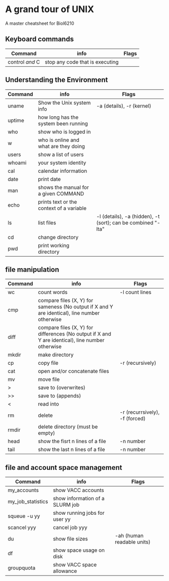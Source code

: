 
# A grand tour of UNIX
A master cheatsheet for Biol6210

## Keyboard commands

|Command|info|Flags|
|--|--|--|
|control $and$ C|stop any code that is executing||

## Understanding the Environment

|Command|info|Flags|
|--|--|--|
|uname|Show the Unix system info| -a (details), -r (kernel)|
|uptime|how long has the system been running||
|who|show who is logged in||
|w|who is online and what are they doing||
|users|show a list of users||
|whoami|your system identity||
|cal|calendar information||
|date|print date||
|man|shows the manual for a given COMMAND||
|echo|prints text or the context of a variable||
|ls|list files|-l (details), -a (hidden), -t (sort); can be combined "-lta"|
|cd|change directory||
|pwd|print working directory||


## file manipulation
|Command|info|Flags|
|--|--|--|
|wc|count words|-l count lines|
|cmp|compare files (X, Y) for sameness (No output if X and Y are identical), line number otherwise||
|diff|compare files (X, Y) for differences (No output if X and Y are identical), line number otherwise||
|mkdir|make directory||
|cp| copy file |-r (recursively)|
|cat| open and/or concatenate files ||
|mv|move file||
|>|save to (overwrites)||
|>>|save to (appends)||
|<|read into||
|rm|delete|-r (recurrsively), -f (forced)|
|rmdir|delete directory (must be empty)||
|head|show the fisrt n lines of a file| -n number|
|tail|show the last n lines of a file| -n number|

## file and account space management
|Command|info|Flags|
|--|--|--|
|my_accounts|show VACC accounts||
|my_job_statistics|show information of a SLURM job||
|squeue -u yy|show running jobs for user yy||
|scancel yyy|cancel job yyy||
|du|show file sizes|-ah (human readable units)|
|df|show space usage  on disk||
|groupquota|show VACC space allowance||
